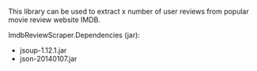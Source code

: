 This library can be used to extract x number of user reviews from popular movie review website IMDB.

ImdbReviewScraper.Dependencies (jar):

  - jsoup-1.12.1.jar
  - json-20140107.jar


